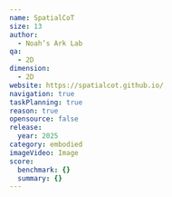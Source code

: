 ```yaml
---
name: SpatialCoT
size: 13
author:
  - Noah’s Ark Lab
qa:
  - 2D
dimension:
  - 2D
website: https://spatialcot.github.io/
navigation: true
taskPlanning: true
reason: true
opensource: false
release:
  year: 2025
category: embodied
imageVideo: Image
score:
  benchmark: {}
  summary: {}
---
```

